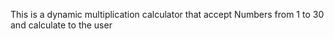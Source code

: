 This is a dynamic multiplication calculator that accept Numbers 
from 1 to 30 and calculate to the user
